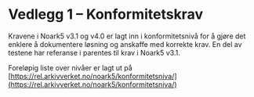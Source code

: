 # Vedlegg 1 – Konformitetskrav

Kravene i Noark5 v3.1 og v4.0 er lagt inn i konformitetsnivå for å gjøre
det enklere å dokumentere løsning og anskaffe med korrekte krav. En del
av testene har referanse i parentes til krav i Noark5 v3.1.

Foreløpig liste over nivåer er lagt ut på
[https://rel.arkivverket.no/noark5/konformitetsniva/](https://rel.arkivverket.no/noark5/konformitetsniva/)
